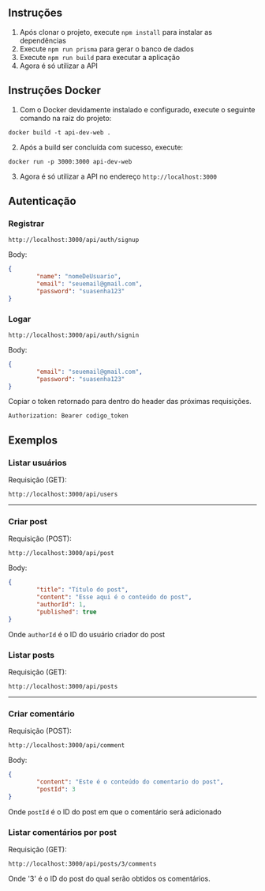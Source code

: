 ## Instruções
 1. Após clonar o projeto, execute ```npm install``` para instalar as dependências
 2. Execute ```npm run prisma``` para gerar o banco de dados
 3. Execute ```npm run build``` para executar a aplicação
 4. Agora é só utilizar a API

## Instruções Docker
 1. Com o Docker devidamente instalado e configurado, execute o seguinte comando na raiz do projeto:

 ```
 docker build -t api-dev-web .
 ```

 2. Após a build ser concluída com sucesso, execute:

 ```
 docker run -p 3000:3000 api-dev-web
 ```

 3. Agora é só utilizar a API no endereço `http://localhost:3000`

## Autenticação
### Registrar
```
http://localhost:3000/api/auth/signup
```

Body:
```json
{
        "name": "nomeDeUsuario",
        "email": "seuemail@gmail.com",
        "password": "suasenha123"
}
```
### Logar
```
http://localhost:3000/api/auth/signin
```

Body:
```json
{
        "email": "seuemail@gmail.com",
        "password": "suasenha123"
}
```

Copiar o token retornado para dentro do header das próximas requisições.

```Authorization: Bearer codigo_token```

## Exemplos
### Listar usuários
Requisição (GET):
```
http://localhost:3000/api/users
```
  
---

### Criar post
Requisição (POST):
```
http://localhost:3000/api/post
```

Body:
```json
{
        "title": "Título do post",
        "content": "Esse aqui é o conteúdo do post",
        "authorId": 1,
        "published": true
}
```
Onde `authorId` é o ID do usuário criador do post
### Listar posts
Requisição (GET):
```
http://localhost:3000/api/posts
```

---

### Criar comentário
Requisição (POST):
```
http://localhost:3000/api/comment
```

Body:
```json
{
        "content": "Este é o conteúdo do comentario do post",
        "postId": 3
}
```
Onde `postId` é o ID do post em que o comentário será adicionado

### Listar comentários por post
Requisição (GET):
```
http://localhost:3000/api/posts/3/comments
```

Onde '3' é o ID do post do qual serão obtidos os comentários.

